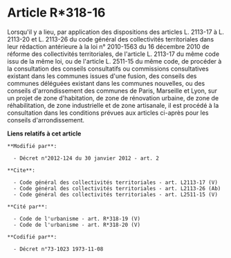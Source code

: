 # Article R*318-16

Lorsqu'il y a lieu, par application des dispositions des articles L. 2113-17 à L. 2113-20 et L. 2113-26 du code général des
collectivités territoriales dans leur rédaction antérieure à la loi n° 2010-1563 du 16 décembre 2010 de réforme des
collectivités territoriales, de l'article L. 2113-17 du même code issu de la même loi, ou de l'article L. 2511-15 du même
code, de procéder à la consultation des conseils consultatifs ou commissions consultatives existant dans les communes issues
d'une fusion, des conseils des communes déléguées existant dans les communes nouvelles, ou des conseils d'arrondissement des
communes de Paris, Marseille et Lyon, sur un projet de zone d'habitation, de zone de rénovation urbaine, de zone de
réhabilitation, de zone industrielle et de zone artisanale, il est procédé à la consultation dans les conditions prévues aux
articles ci-après pour les conseils d'arrondissement.

**Liens relatifs à cet article**

	**Modifié par**:

	  - Décret n°2012-124 du 30 janvier 2012 - art. 2

	**Cite**:

	  - Code général des collectivités territoriales - art. L2113-17 (V)
	  - Code général des collectivités territoriales - art. L2113-26 (Ab)
	  - Code général des collectivités territoriales - art. L2511-15 (V)

	**Cité par**:

	  - Code de l'urbanisme - art. R*318-19 (V)
	  - Code de l'urbanisme - art. R*318-20 (V)

	**Codifié par**:

	  - Décret n°73-1023 1973-11-08
